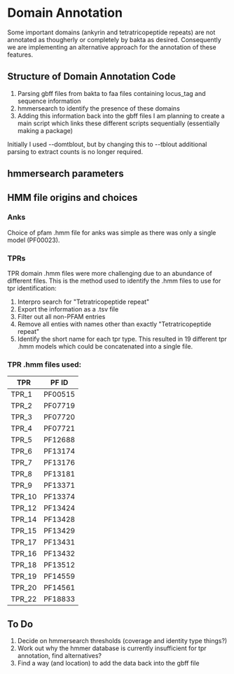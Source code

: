 # Domain Annotation
Some important domains (ankyrin and tetratricopeptide repeats) are not annotated as thougherly or completely by bakta as desired. Consequently we are implementing an alternative approach for the annotation of these features.

## Structure of Domain Annotation Code
1. Parsing gbff files from bakta to faa files containing locus_tag and sequence information
2. hmmersearch to identify the presence of these domains
3. Adding this information back into the gbff files
I am planning to create a main script which links these different scripts sequentially (essentially making a package)

Initially I used --domtblout, but by changing this to --tblout additional parsing to extract counts is no longer required.

## hmmersearch parameters

## HMM file origins and choices
### Anks
Choice of pfam .hmm file for anks was simple as there was only a single model (PF00023). 

### TPRs
TPR domain .hmm files were more challenging due to an abundance of different files. This is the method used to identify the .hmm files to use for tpr identification:
1. Interpro search for "Tetratricopeptide repeat"
2. Export the information as a .tsv file
3. Filter out all non-PFAM entries
4. Remove all enties with names other than exactly "Tetratricopeptide repeat"
5. Identify the short name for each tpr type.
This resulted in 19 different tpr .hmm models which could be concatenated into a single file.

### TPR .hmm files used:
| TPR   | PF ID   |
|-------|---------|
|	TPR_1	|	PF00515	|
|	TPR_2	|	PF07719	|
|	TPR_3	|	PF07720	|
|	TPR_4	|	PF07721	|
|	TPR_5	|	PF12688	|
|	TPR_6	|	PF13174	|
|	TPR_7	|	PF13176	|
|	TPR_8	|	PF13181	|
|	TPR_9	|	PF13371	|
|	TPR_10	|	PF13374	|
|	TPR_12	|	PF13424	|
|	TPR_14	|	PF13428	|
|	TPR_15	|	PF13429	|
|	TPR_17	|	PF13431	|
|	TPR_16	|	PF13432	|
|	TPR_18	|	PF13512	|
|	TPR_19	|	PF14559	|
|	TPR_20	|	PF14561	|
|	TPR_22	|	PF18833	|




## To Do
1. Decide on hmmersearch thresholds (coverage and identity type things?)
2. Work out why the hmmer database is currently insufficient for tpr annotation, find alternatives?
3. Find a way (and location) to add the data back into the gbff file
